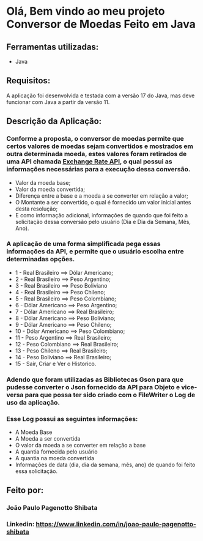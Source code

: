 # Olá, Bem vindo ao meu projeto Conversor de Moedas Feito em Java
 
## Ferramentas utilizadas:

* Java

## Requisitos:
A aplicação foi desenvolvida e testada com a versão 17 do Java, mas deve funcionar com Java a partir da versão 11.

## Descrição da Aplicação:

### Conforme a proposta, o conversor de moedas permite que certos valores de moedas sejam convertidos e mostrados em outra determinada moeda, estes valores foram retirados de uma API chamada <a href="https://www.exchangerate-api.com/">Exchange Rate API</a>, o qual possui as informações necessárias para a execução dessa conversão.
 * Valor da moeda base;
 * Valor da moeda convertida;
 * Diferença entre a base e a moeda a se converter em relação a valor;
 * O Montante a ser convertido, o qual é fornecido um valor inicial antes desta resolução;
 * E como informação adicional, informações de quando que foi feito a solicitação dessa conversão pelo usuário (Dia e Dia da Semana, Mês, Ano).
 
 ### A aplicação de uma forma simplificada pega essas informações da API, e permite que o usuário escolha entre determinadas opções.
 
  * 1 - Real Brasileiro ==> Dólar Americano;
  * 2 - Real Brasileiro ==> Peso Argentino;
  * 3 - Real Brasileiro ==> Peso Boliviano
  * 4 - Real Brasileiro ==> Peso Chileno;
  * 5 - Real Brasileiro ==> Peso Colombiano;
  * 6 - Dólar Americano ==> Peso Argentino;
  * 7 - Dólar Americano ==> Real Brasileiro;
  * 8 - Dólar Americano ==> Peso Boliviano;
  * 9 - Dólar Americano ==> Peso Chileno;
  * 10 - Dólar Americano ==> Peso Colombiano;
  * 11 - Peso Argentino ==> Real Brasileiro;
  * 12 - Peso Colombiano ==> Real Brasileiro;
  * 13 - Peso Chileno ==> Real Brasileiro;
  * 14 - Peso Boliviano ==> Real Brasileiro;
  * 15 - Sair, Criar e Ver o Historico.
    
### Adendo que foram utilizadas as Bibliotecas Gson para que pudesse converter o Json fornecido da API para Objeto e vice-versa para que possa ter sido criado com o FileWriter o Log de uso da aplicação.
### Esse Log possui as seguintes informações:
* A Moeda Base
* A Moeda a ser convertida
* O valor da moeda a se converter em relação a base
* A quantia fornecida pelo usuário
* A quantia na moeda convertida
* Informações de data (dia, dia da semana, mẽs, ano) de quando foi feito essa solicitação. 

## Feito por:

### João Paulo Pagenotto Shibata

### Linkedin: https://www.linkedin.com/in/joao-paulo-pagenotto-shibata

```
